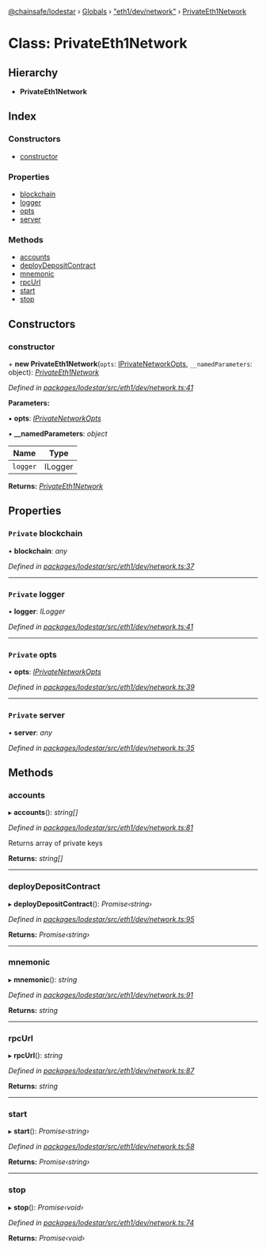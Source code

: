 [@chainsafe/lodestar](../README.md) › [Globals](../globals.md) › ["eth1/dev/network"](../modules/_eth1_dev_network_.md) › [PrivateEth1Network](_eth1_dev_network_.privateeth1network.md)

# Class: PrivateEth1Network

## Hierarchy

* **PrivateEth1Network**

## Index

### Constructors

* [constructor](_eth1_dev_network_.privateeth1network.md#constructor)

### Properties

* [blockchain](_eth1_dev_network_.privateeth1network.md#private-blockchain)
* [logger](_eth1_dev_network_.privateeth1network.md#private-logger)
* [opts](_eth1_dev_network_.privateeth1network.md#private-opts)
* [server](_eth1_dev_network_.privateeth1network.md#private-server)

### Methods

* [accounts](_eth1_dev_network_.privateeth1network.md#accounts)
* [deployDepositContract](_eth1_dev_network_.privateeth1network.md#deploydepositcontract)
* [mnemonic](_eth1_dev_network_.privateeth1network.md#mnemonic)
* [rpcUrl](_eth1_dev_network_.privateeth1network.md#rpcurl)
* [start](_eth1_dev_network_.privateeth1network.md#start)
* [stop](_eth1_dev_network_.privateeth1network.md#stop)

## Constructors

###  constructor

\+ **new PrivateEth1Network**(`opts`: [IPrivateNetworkOpts](../interfaces/_eth1_dev_network_.iprivatenetworkopts.md), `__namedParameters`: object): *[PrivateEth1Network](_eth1_dev_network_.privateeth1network.md)*

*Defined in [packages/lodestar/src/eth1/dev/network.ts:41](https://github.com/ChainSafe/lodestar/blob/2bf6badbe/packages/lodestar/src/eth1/dev/network.ts#L41)*

**Parameters:**

▪ **opts**: *[IPrivateNetworkOpts](../interfaces/_eth1_dev_network_.iprivatenetworkopts.md)*

▪ **__namedParameters**: *object*

Name | Type |
------ | ------ |
`logger` | ILogger |

**Returns:** *[PrivateEth1Network](_eth1_dev_network_.privateeth1network.md)*

## Properties

### `Private` blockchain

• **blockchain**: *any*

*Defined in [packages/lodestar/src/eth1/dev/network.ts:37](https://github.com/ChainSafe/lodestar/blob/2bf6badbe/packages/lodestar/src/eth1/dev/network.ts#L37)*

___

### `Private` logger

• **logger**: *ILogger*

*Defined in [packages/lodestar/src/eth1/dev/network.ts:41](https://github.com/ChainSafe/lodestar/blob/2bf6badbe/packages/lodestar/src/eth1/dev/network.ts#L41)*

___

### `Private` opts

• **opts**: *[IPrivateNetworkOpts](../interfaces/_eth1_dev_network_.iprivatenetworkopts.md)*

*Defined in [packages/lodestar/src/eth1/dev/network.ts:39](https://github.com/ChainSafe/lodestar/blob/2bf6badbe/packages/lodestar/src/eth1/dev/network.ts#L39)*

___

### `Private` server

• **server**: *any*

*Defined in [packages/lodestar/src/eth1/dev/network.ts:35](https://github.com/ChainSafe/lodestar/blob/2bf6badbe/packages/lodestar/src/eth1/dev/network.ts#L35)*

## Methods

###  accounts

▸ **accounts**(): *string[]*

*Defined in [packages/lodestar/src/eth1/dev/network.ts:81](https://github.com/ChainSafe/lodestar/blob/2bf6badbe/packages/lodestar/src/eth1/dev/network.ts#L81)*

Returns array of private keys

**Returns:** *string[]*

___

###  deployDepositContract

▸ **deployDepositContract**(): *Promise‹string›*

*Defined in [packages/lodestar/src/eth1/dev/network.ts:95](https://github.com/ChainSafe/lodestar/blob/2bf6badbe/packages/lodestar/src/eth1/dev/network.ts#L95)*

**Returns:** *Promise‹string›*

___

###  mnemonic

▸ **mnemonic**(): *string*

*Defined in [packages/lodestar/src/eth1/dev/network.ts:91](https://github.com/ChainSafe/lodestar/blob/2bf6badbe/packages/lodestar/src/eth1/dev/network.ts#L91)*

**Returns:** *string*

___

###  rpcUrl

▸ **rpcUrl**(): *string*

*Defined in [packages/lodestar/src/eth1/dev/network.ts:87](https://github.com/ChainSafe/lodestar/blob/2bf6badbe/packages/lodestar/src/eth1/dev/network.ts#L87)*

**Returns:** *string*

___

###  start

▸ **start**(): *Promise‹string›*

*Defined in [packages/lodestar/src/eth1/dev/network.ts:58](https://github.com/ChainSafe/lodestar/blob/2bf6badbe/packages/lodestar/src/eth1/dev/network.ts#L58)*

**Returns:** *Promise‹string›*

___

###  stop

▸ **stop**(): *Promise‹void›*

*Defined in [packages/lodestar/src/eth1/dev/network.ts:74](https://github.com/ChainSafe/lodestar/blob/2bf6badbe/packages/lodestar/src/eth1/dev/network.ts#L74)*

**Returns:** *Promise‹void›*

